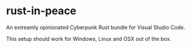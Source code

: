# rust-in-peace

An extreamly opinionated Cyberpunk Rust bundle for Visual Studio Code.

This setup should work for Windows, Linux and OSX out of the box.
